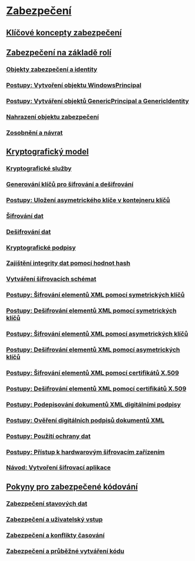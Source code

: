 # [Zabezpečení](index.md)
## [Klíčové koncepty zabezpečení](key-security-concepts.md)
## [Zabezpečení na základě rolí](role-based-security.md)
### [Objekty zabezpečení a identity](principal-and-identity-objects.md)
### [Postupy: Vytvoření objektu WindowsPrincipal](how-to-create-a-windowsprincipal-object.md)
### [Postupy: Vytváření objektů GenericPrincipal a GenericIdentity](how-to-create-genericprincipal-and-genericidentity-objects.md)
### [Nahrazení objektu zabezpečení](replacing-a-principal-object.md)
### [Zosobnění a návrat](impersonating-and-reverting.md)
## [Kryptografický model](cryptography-model.md)
### [Kryptografické služby](cryptographic-services.md)
### [Generování klíčů pro šifrování a dešifrování](generating-keys-for-encryption-and-decryption.md)
### [Postupy: Uložení asymetrického klíče v kontejneru klíčů](how-to-store-asymmetric-keys-in-a-key-container.md)
### [Šifrování dat](encrypting-data.md)
### [Dešifrování dat](decrypting-data.md)
### [Kryptografické podpisy](cryptographic-signatures.md)
### [Zajištění integrity dat pomocí hodnot hash](ensuring-data-integrity-with-hash-codes.md)
### [Vytváření šifrovacích schémat](creating-a-cryptographic-scheme.md)
### [Postupy: Šifrování elementů XML pomocí symetrických klíčů](how-to-encrypt-xml-elements-with-symmetric-keys.md)
### [Postupy: Dešifrování elementů XML pomocí symetrických klíčů](how-to-decrypt-xml-elements-with-symmetric-keys.md)
### [Postupy: Šifrování elementů XML pomocí asymetrických klíčů](how-to-encrypt-xml-elements-with-asymmetric-keys.md)
### [Postupy: Dešifrování elementů XML pomocí asymetrických klíčů](how-to-decrypt-xml-elements-with-asymmetric-keys.md)
### [Postupy: Šifrování elementů XML pomocí certifikátů X.509](how-to-encrypt-xml-elements-with-x-509-certificates.md)
### [Postupy: Dešifrování elementů XML pomocí certifikátů X.509](how-to-decrypt-xml-elements-with-x-509-certificates.md)
### [Postupy: Podepisování dokumentů XML digitálními podpisy](how-to-sign-xml-documents-with-digital-signatures.md)
### [Postupy: Ověření digitálních podpisů dokumentů XML](how-to-verify-the-digital-signatures-of-xml-documents.md)
### [Postupy: Použití ochrany dat](how-to-use-data-protection.md)
### [Postupy: Přístup k hardwarovým šifrovacím zařízením](how-to-access-hardware-encryption-devices.md)
### [Návod: Vytvoření šifrovací aplikace](walkthrough-creating-a-cryptographic-application.md)
## [Pokyny pro zabezpečené kódování](secure-coding-guidelines.md)
### [Zabezpečení stavových dat](securing-state-data.md)
### [Zabezpečení a uživatelský vstup](security-and-user-input.md)
### [Zabezpečení a konflikty časování](security-and-race-conditions.md)
### [Zabezpečení a průběžné vytváření kódu](security-and-on-the-fly-code-generation.md)
